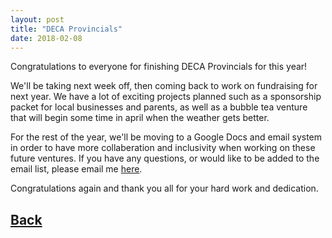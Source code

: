 ```yaml
---
layout: post
title: "DECA Provincials"
date: 2018-02-08
---
```

Congratulations to everyone for finishing DECA Provincials for this year!

We'll be taking next week off, then coming back to work on fundraising for next year. We have a lot of exciting projects planned
such as a sponsorship packet for local businesses and parents, as well as a bubble tea venture that will begin some time in april when the weather gets better.

For the rest of the year, we'll be moving to a Google Docs and email system in order to have more collaberation and inclusivity when working on these future ventures. If you have any questions, or would like to be added to the email list, please email me [here](decalisgar@gmail.com).

Congratulations again and thank you all for your hard work and dedication. 
## [Back](/blog)


